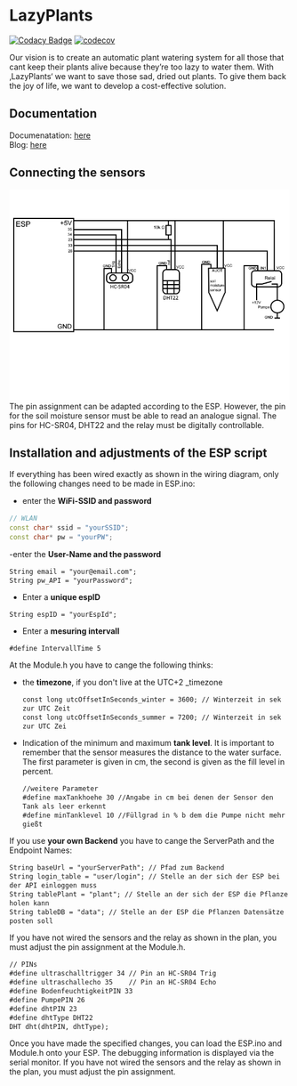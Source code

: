 # LazyPlants
[![Codacy Badge](https://api.codacy.com/project/badge/Grade/e1dc68a8ab224306aff76362d67d6b62)](https://app.codacy.com/gh/jdk-21/lazyplants?utm_source=github.com&utm_medium=referral&utm_content=jdk-21/lazyplants&utm_campaign=Badge_Grade_Settings)
[![codecov](https://codecov.io/gh/jdk-21/lazyplants/branch/master/graph/badge.svg?token=U44AHOMHCS)](https://codecov.io/gh/jdk-21/lazyplants)

Our vision is to create an automatic plant watering system for all those that cant keep their plants alive because they’re too lazy to water them. With ‚LazyPlants‘ we want to save those sad, dried out plants. To give them back the joy of life, we want to develop a cost-effective solution.

## Documentation
Documenatation: [here](https://github.com/Kokoloris19097/LazyPlants.dokumentation) \
Blog: [here](https://lazysmartplants.wordpress.com/)

## Connecting the sensors
![](https://github.com/Kokoloris19097/LazyPlants.dokumentation/blob/c4ca5e9a913b361307ece8c8a2346931e1663eb6/assets/Schaltplan.jpg) \
The pin assignment can be adapted according to the ESP. However, the pin for the soil moisture sensor must be able to read an analogue signal. The pins for HC-SR04, DHT22 and the relay must be digitally controllable.

## Installation and adjustments of the ESP script
If everything has been wired exactly as shown in the wiring diagram, only the following changes need to be made in ESP.ino:
  -  enter the **WiFi-SSID and password**
  ```cpp
  // WLAN
  const char* ssid = "yourSSID";
  const char* pw = "yourPW";
  ```
  -enter the **User-Name and the password**
  ```
  String email = "your@email.com";
  String pw_API = "yourPassword";
  ```
  -  Enter a **unique espID** 
  ```
  String espID = "yourEspId";
  ```
   -  Enter a **mesuring intervall**
   ```
   #define IntervallTime 5
   ```
At the Module.h you have to cange the following thinks:
- the **timezone**, if you don't live at the UTC+2 _timezone
  ```
  const long utcOffsetInSeconds_winter = 3600; // Winterzeit in sek zur UTC Zeit
  const long utcOffsetInSeconds_summer = 7200; // Winterzeit in sek zur UTC Zei
  ```
- Indication of the minimum and maximum **tank level**. It is important to remember that the sensor measures the distance to the water surface. The first parameter is given in cm, the second is given as the fill level in percent.
  ```
  //weitere Parameter
  #define maxTankhoehe 30 //Angabe in cm bei denen der Sensor den Tank als leer erkennt
  #define minTanklevel 10 //Füllgrad in % b dem die Pumpe nicht mehr gießt
  ```

If you use **your own Backend** you have to cange the ServerPath and the Endpoint Names:

```
String baseUrl = "yourServerPath"; // Pfad zum Backend
String login_table = "user/login"; // Stelle an der sich der ESP bei der API einloggen muss
String tablePlant = "plant"; // Stelle an der sich der ESP die Pflanze holen kann
String tableDB = "data"; // Stelle an der ESP die Pflanzen Datensätze posten soll
```

If you have not wired the sensors and the relay as shown in the plan, you must adjust the pin assignment at the Module.h.
```
// PINs
#define ultraschalltrigger 34 // Pin an HC-SR04 Trig
#define ultraschallecho 35    // Pin an HC-SR04 Echo
#define BodenfeuchtigkeitPIN 33
#define PumpePIN 26
#define dhtPIN 23
#define dhtType DHT22
DHT dht(dhtPIN, dhtType);
```


Once you have made the specified changes, you can load the ESP.ino and Module.h onto your ESP. The debugging information is displayed via the serial monitor.
If you have not wired the sensors and the relay as shown in the plan, you must adjust the pin assignment.
